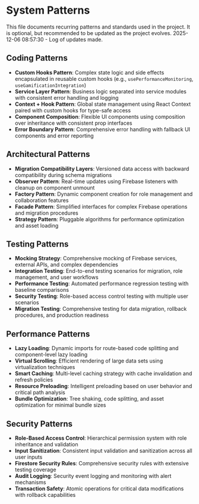 # System Patterns

This file documents recurring patterns and standards used in the project.
It is optional, but recommended to be updated as the project evolves.
2025-12-06 08:57:30 - Log of updates made.

## Coding Patterns

* **Custom Hooks Pattern**: Complex state logic and side effects encapsulated in reusable custom hooks (e.g., `usePerformanceMonitoring`, `useGamificationIntegration`)
* **Service Layer Pattern**: Business logic separated into service modules with consistent error handling and logging
* **Context + Hook Pattern**: Global state management using React Context paired with custom hooks for type-safe access
* **Component Composition**: Flexible UI components using composition over inheritance with consistent prop interfaces
* **Error Boundary Pattern**: Comprehensive error handling with fallback UI components and error reporting

## Architectural Patterns

* **Migration Compatibility Layers**: Versioned data access with backward compatibility during schema migrations
* **Observer Pattern**: Real-time updates using Firebase listeners with cleanup on component unmount
* **Factory Pattern**: Dynamic component creation for role management and collaboration features
* **Facade Pattern**: Simplified interfaces for complex Firebase operations and migration procedures
* **Strategy Pattern**: Pluggable algorithms for performance optimization and asset loading

## Testing Patterns

* **Mocking Strategy**: Comprehensive mocking of Firebase services, external APIs, and complex dependencies
* **Integration Testing**: End-to-end testing scenarios for migration, role management, and user workflows
* **Performance Testing**: Automated performance regression testing with baseline comparisons
* **Security Testing**: Role-based access control testing with multiple user scenarios
* **Migration Testing**: Comprehensive testing for data migration, rollback procedures, and production readiness

## Performance Patterns

* **Lazy Loading**: Dynamic imports for route-based code splitting and component-level lazy loading
* **Virtual Scrolling**: Efficient rendering of large data sets using virtualization techniques
* **Smart Caching**: Multi-level caching strategy with cache invalidation and refresh policies
* **Resource Preloading**: Intelligent preloading based on user behavior and critical path analysis
* **Bundle Optimization**: Tree shaking, code splitting, and asset optimization for minimal bundle sizes

## Security Patterns

* **Role-Based Access Control**: Hierarchical permission system with role inheritance and validation
* **Input Sanitization**: Consistent input validation and sanitization across all user inputs
* **Firestore Security Rules**: Comprehensive security rules with extensive testing coverage
* **Audit Logging**: Security event logging and monitoring with alert mechanisms
* **Transaction Safety**: Atomic operations for critical data modifications with rollback capabilities